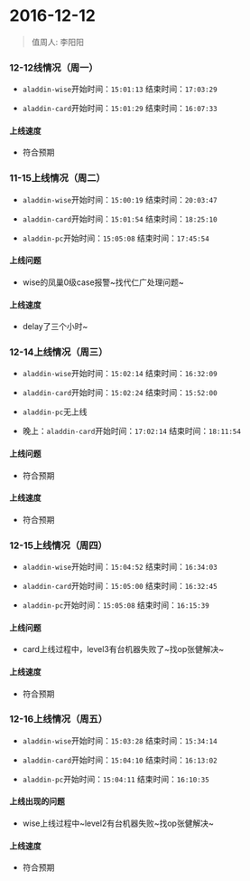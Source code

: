 # 2016-12-12

> 值周人: 李阳阳

### 12-12线情况（周一）

* `aladdin-wise`开始时间：`15:01:13`   结束时间：`17:03:29`

* `aladdin-card`开始时间：`15:01:29`   结束时间：`16:07:33`

#### 上线速度

* 符合预期


### 11-15上线情况（周二）

* `aladdin-wise`开始时间：`15:00:19`   结束时间：`20:03:47`

* `aladdin-card`开始时间：`15:01:54`   结束时间：`18:25:10`

* `aladdin-pc`开始时间：`15:05:08`   结束时间：`17:45:54`

#### 上线问题

* wise的凤巢0级case报警~找代仁广处理问题~

#### 上线速度

* delay了三个小时~

### 12-14上线情况（周三）

* `aladdin-wise`开始时间：`15:02:14`   结束时间：`16:32:09`

* `aladdin-card`开始时间：`15:02:24`   结束时间：`15:52:00`

* `aladdin-pc`无上线

* 晚上：`aladdin-card`开始时间：`17:02:14`   结束时间：`18:11:54`

#### 上线问题

* 符合预期

#### 上线速度

* 符合预期


### 12-15上线情况（周四）

* `aladdin-wise`开始时间：`15:04:52`   结束时间：`16:34:03`

* `aladdin-card`开始时间：`15:05:00`   结束时间：`16:32:45`

* `aladdin-pc`开始时间：`15:05:08`   结束时间：`16:15:39`

#### 上线问题

* card上线过程中，level3有台机器失败了~找op张健解决~

#### 上线速度

* 符合预期


### 12-16上线情况（周五）

* `aladdin-wise`开始时间：`15:03:28`   结束时间：`15:34:14`

* `aladdin-card`开始时间：`15:04:10`   结束时间：`16:13:02`

* `aladdin-pc`开始时间：`15:04:11`   结束时间：`16:10:35`

#### 上线出现的问题

* wise上线过程中~level2有台机器失败~找op张健解决~

#### 上线速度

* 符合预期
